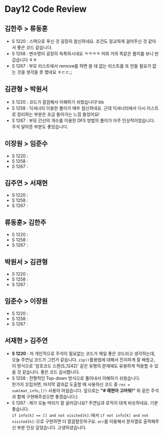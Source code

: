 # Day12 Code Review

## 김한주 > 류동훈

- S 1220 : 스택으로 푸신 것 굉장히 참신하네요. 조건도 정교하게 걸어주신 것 같아서 좋은 코드 같습니다.
- S 1258 : 변수명이 굉장히 독특하시네요 ㅋㅋㅋㅋ 저와 거의 똑같은 풀이를 보니 반갑습니다 ㅎㅎ
- S 1267 : 부모 리스트에서 remove를 하면 쓸 데 없는 리스트를 또 만들 필요가 없는 것을 생각을 못 했네요 ㅎㄷㄷ;; 

## 김관형 > 박원서

- S 1220 : 코드가 깔끔해서 이해하기 쉬웠습니다! bb
- S 1258 : 딕셔너리 이용한 풀이가 매우 참신하네요. 근데 딕셔너리에서 다시 리스트로 정리하는 부분은 조금 돌아가는 느낌 들었어요!
- S 1267 : 부모 간선의 개수를 이용한 DFS 방법의 풀이가 아주 인상적이었습니다. 주석 달아준 부분도 좋았습니다.

## 이장원 > 임준수

- S 1220 :
- S 1258 :
- S 1267 :

## 김주연 > 서재현

- S 1220 :
- S 1258 :
- S 1267 :

## 류동훈> 김한주

- S 1220 :
- S 1258 :
- S 1267 :

## 박원서 > 김관형

- S 1220 :
- S 1258 :
- S 1267 :

## 임준수 > 이장원

- S 1220 :
- S 1258 :
- S 1267 :

## 서재현 > 김주연

- **S 1220** : 저 개인적으로 주석이 필요없는 코드가 제일 좋은 코드라고 생각하는데, 오늘 주연님 코드가 그런거 같습니다. `zip()`활용법에 대해서 진지하게 잘 배웠고, 이 방식으로 '암호코드 스캔(S_1242)' 같은 유형의 문제에도 유용하게 적용할 수 있을 것 같습니다. 좋은 코드 감사합니다.
- S 1258 : 전형적인 Top-down 방식으로 풀어내서 이해하기 쉬웠습니다.  
한가지 꼬집자면, 마지막 결과값 도출할 때 사용하신 코드 중 `res = sum(mat_info,[])` 사용이 아쉽습니다. 앞으로는 **"# 재현아 고마워!"** 와 같은 주석과 함께 구현해주셨으면 좋겠습니다:)
- S 1267 : 제가 오늘 머리가 잘 굴러갔나요? 주연님과 로직이 대게 비슷하네요. 기분 좋습니다.  
`if info[k] == [] and not visited[k]:`에서 `if not info[k] and not visited[k]:`으로 구현하면 더 깔끔할듯하구요. `arr`를 이용해서 문자열로 출력해주신 부분 인상 깊었습니다. 고생하셨습니다.

